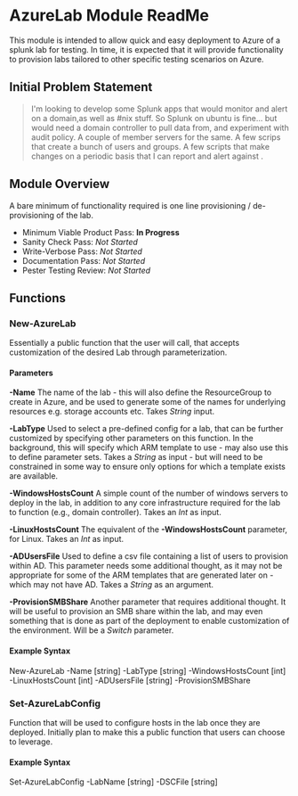 # AzureLab Module ReadMe

This module is intended to allow quick and easy deployment to Azure of a splunk lab for testing. In time, it is expected that it will provide functionality to provision labs tailored to other specific testing scenarios on Azure.

## Initial Problem Statement

> I'm looking to develop some Splunk apps that would monitor and alert on a domain,as well as #nix stuff.
> So Splunk on ubuntu is fine... but would need a domain controller to pull data from, and experiment with audit policy.
> A couple of member servers for the same.
> A few scrips that create a bunch of users and groups.
> A few scripts that make changes on a periodic basis that I can report and alert against .

## Module Overview

A bare minimum of functionality required is one line provisioning / de-provisioning of the lab.

* Minimum Viable Product Pass: **In Progress**
* Sanity Check Pass:            *Not Started*
* Write-Verbose Pass:           *Not Started*
* Documentation Pass:           *Not Started*
* Pester Testing Review:        *Not Started*


## Functions

### New-AzureLab

Essentially a public function that the user will call, that accepts customization of the desired Lab through parameterization.

#### Parameters

**-Name**
The name of the lab - this will also define the ResourceGroup to create in Azure, and be used to generate some of the names for underlying resources e.g. storage accounts etc. Takes *String* input.

**-LabType**
Used to select a pre-defined config for a lab, that can be further customized by specifying other parameters on this function. In the background, this will specify which ARM template to use - may also use this to define parameter sets. Takes a *String* as input - but will need to be constrained in some way to ensure only options for which a template exists are available.

**-WindowsHostsCount**
A simple count of the number of windows servers to deploy in the lab, in addition to any core infrastructure required for the lab to function (e.g., domain controller). Takes an *Int* as input.

**-LinuxHostsCount**
The equivalent of the **-WindowsHostsCount** parameter, for Linux. Takes an *Int* as input.

**-ADUsersFile**
Used to define a csv file containing a list of users to provision within AD. This parameter needs some additional thought, as it may not be appropriate for some of the ARM templates that are generated later on - which may not have AD. Takes a *String* as an argument.

**-ProvisionSMBShare**
Another parameter that requires additional thought. It will be useful to provision an SMB share within the lab, and may even something that is done as part of the deployment to enable customization of the environment. Will be a *Switch*  parameter.

#### Example Syntax

New-AzureLab -Name [string] -LabType [string] -WindowsHostsCount [int] -LinuxHostsCount [int] -ADUsersFile [string] -ProvisionSMBShare

### Set-AzureLabConfig

Function that will be used to configure hosts in the lab once they are deployed. Initially plan to make this a public function that users can choose to leverage. 

#### Example Syntax

Set-AzureLabConfig -LabName [string] -DSCFile [string] 


